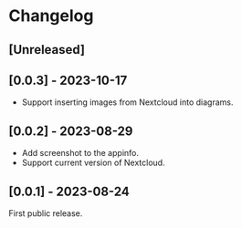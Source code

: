 # Changelog

## [Unreleased]

## [0.0.3] - 2023-10-17

- Support inserting images from Nextcloud into diagrams.

## [0.0.2] - 2023-08-29

- Add screenshot to the appinfo.
- Support current version of Nextcloud.

## [0.0.1] - 2023-08-24

First public release.


